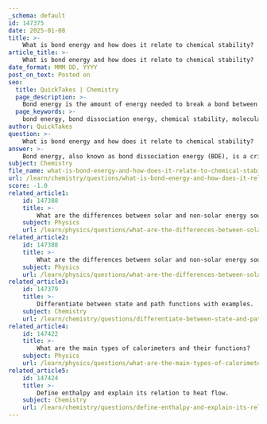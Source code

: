 ```yaml
---
_schema: default
id: 147375
date: 2025-01-08
title: >-
    What is bond energy and how does it relate to chemical stability?
article_title: >-
    What is bond energy and how does it relate to chemical stability?
date_format: MMM DD, YYYY
post_on_text: Posted on
seo:
  title: QuickTakes | Chemistry
  page_description: >-
    Bond energy is the amount of energy needed to break a bond between atoms, indicating bond strength and its relationship to molecular stability and reactivity.
  page_keywords: >-
    bond energy, bond dissociation energy, chemical stability, molecular stability, bond strength, bond length, reactivity, bond order, molecular structure, atomic orbitals
author: QuickTakes
question: >-
    What is bond energy and how does it relate to chemical stability?
answer: >-
    Bond energy, also known as bond dissociation energy (BDE), is a critical concept in chemistry that quantifies the amount of energy required to break a bond between two atoms. It is a measure of the strength of a chemical bond; higher bond energy indicates a stronger bond, which in turn contributes to greater molecular stability.\n\n### Relationship Between Bond Energy and Chemical Stability\n\n1. **Stronger Bonds Enhance Stability**: A bond with high bond energy is less likely to break under thermal or chemical stress. For example, the bond energy of carbon-fluorine (C-F) bonds is approximately 439 kJ/mol, which is significantly higher than that of carbon-chlorine (C-Cl) bonds at 330 kJ/mol. This difference implies that C-F bonds are stronger and thus contribute more effectively to the stability of molecules containing them. Stronger bonds help maintain the integrity of the molecular structure, making the molecule less reactive.\n\n2. **Bond Length and Strength**: There is a direct relationship between bond length and bond strength. Generally, shorter bonds correlate with higher bond energies due to increased overlap of atomic orbitals, which enhances the electrostatic attraction between the bonded nuclei. As a result, trends in bond energy and length are essential for predicting the reactivity and stability of various chemical compounds. For instance, as one moves down a group in the periodic table, bond strengths typically decrease due to increased atomic size, which leads to longer bond lengths and weaker bonds.\n\n3. **Molecular Stability and Reactivity**: The stability of a molecule is influenced by the types of bonds it contains. Molecules with multiple strong bonds (high bond energies) are generally more stable and less reactive than those with weaker bonds. Conversely, molecules with weaker bonds are more likely to undergo chemical reactions, as the energy required to break these bonds is lower.\n\n4. **Bond Order**: The concept of bond order, which refers to the number of shared electron pairs between two atoms, also plays a role in stability. Higher bond orders (e.g., triple bonds) typically correspond to higher bond energies and shorter bond lengths, contributing to greater stability.\n\n### Summary\n\nIn summary, bond energy is a fundamental parameter that influences molecular stability. Stronger bonds, indicated by higher bond energies, lead to greater stability and lower reactivity of molecules. Understanding these relationships is essential for predicting the behavior of molecules in various chemical contexts and for rational design in molecular sciences.
subject: Chemistry
file_name: what-is-bond-energy-and-how-does-it-relate-to-chemical-stability.md
url: /learn/chemistry/questions/what-is-bond-energy-and-how-does-it-relate-to-chemical-stability
score: -1.0
related_article1:
    id: 147388
    title: >-
        What are the differences between solar and non-solar energy sources?
    subject: Physics
    url: /learn/physics/questions/what-are-the-differences-between-solar-and-nonsolar-energy-sources
related_article2:
    id: 147388
    title: >-
        What are the differences between solar and non-solar energy sources?
    subject: Physics
    url: /learn/physics/questions/what-are-the-differences-between-solar-and-nonsolar-energy-sources
related_article3:
    id: 147379
    title: >-
        Differentiate between state and path functions with examples.
    subject: Chemistry
    url: /learn/chemistry/questions/differentiate-between-state-and-path-functions-with-examples
related_article4:
    id: 147422
    title: >-
        What are the main types of calorimeters and their functions?
    subject: Physics
    url: /learn/physics/questions/what-are-the-main-types-of-calorimeters-and-their-functions
related_article5:
    id: 147424
    title: >-
        Define enthalpy and explain its relation to heat flow.
    subject: Chemistry
    url: /learn/chemistry/questions/define-enthalpy-and-explain-its-relation-to-heat-flow
---
```


&nbsp;